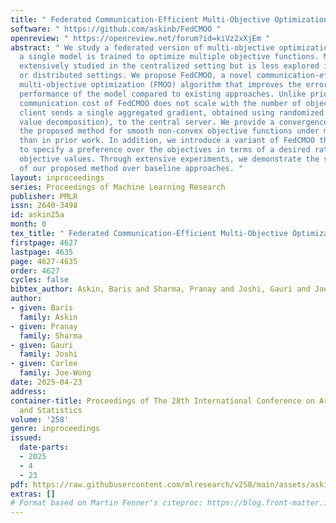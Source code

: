 ```yaml
---
title: " Federated Communication-Efficient Multi-Objective Optimization "
software: " https://github.com/askinb/FedCMOO "
openreview: " https://openreview.net/forum?id=kiVz2xXjEm "
abstract: " We study a federated version of multi-objective optimization (MOO), where
  a single model is trained to optimize multiple objective functions. MOO has been
  extensively studied in the centralized setting but is less explored in federated
  or distributed settings. We propose FedCMOO, a novel communication-efficient federated
  multi-objective optimization (FMOO) algorithm that improves the error convergence
  performance of the model compared to existing approaches. Unlike prior works, the
  communication cost of FedCMOO does not scale with the number of objectives, as each
  client sends a single aggregated gradient, obtained using randomized SVD (singular
  value decomposition), to the central server. We provide a convergence analysis of
  the proposed method for smooth non-convex objective functions under milder assumptions
  than in prior work. In addition, we introduce a variant of FedCMOO that allows users
  to specify a preference over the objectives in terms of a desired ratio of the final
  objective values. Through extensive experiments, we demonstrate the superiority
  of our proposed method over baseline approaches. "
layout: inproceedings
series: Proceedings of Machine Learning Research
publisher: PMLR
issn: 2640-3498
id: askin25a
month: 0
tex_title: " Federated Communication-Efficient Multi-Objective Optimization "
firstpage: 4627
lastpage: 4635
page: 4627-4635
order: 4627
cycles: false
bibtex_author: Askin, Baris and Sharma, Pranay and Joshi, Gauri and Joe-Wong, Carlee
author:
- given: Baris
  family: Askin
- given: Pranay
  family: Sharma
- given: Gauri
  family: Joshi
- given: Carlee
  family: Joe-Wong
date: 2025-04-23
address:
container-title: Proceedings of The 28th International Conference on Artificial Intelligence
  and Statistics
volume: '258'
genre: inproceedings
issued:
  date-parts:
  - 2025
  - 4
  - 23
pdf: https://raw.githubusercontent.com/mlresearch/v258/main/assets/askin25a/askin25a.pdf
extras: []
# Format based on Martin Fenner's citeproc: https://blog.front-matter.io/posts/citeproc-yaml-for-bibliographies/
---
```

